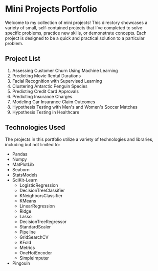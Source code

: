 # Mini Projects Portfolio
Welcome to my collection of mini projects! This directory showcases a variety of small, self-contained projects that I've completed to solve specific problems, practice new skills, or demonstrate concepts. Each project is designed to be a quick and practical solution to a particular problem.

## Project List
1. Assessing Customer Churn Using Machine Learning
2. Predicting Movie Rental Durations
3. Facial Recognition with Supervised Learning
4. Clustering Antarctic Penguin Species
5. Predicting Credit Card Approvals
6. Predicting Insurance Charges
7. Modeling Car Insurance Claim Outcomes
8. Hypothesis Testing with Men's and Women's Soccer Matches
9. Hypothesis Testing in Healthcare

## Technologies Used
The projects in this portfolio utilize a variety of technologies and libraries, including but not limited to:
* Pandas
* Numpy
* MatPlotLib
* Seaborn
* StatsModels
* SciKit-Learn
  * LogisticRegression
  * DecisionTreeClassifier
  * KNeighborsClassifier
  * KMeans
  * LinearRegression
  * Ridge
  * Lasso
  * DecisionTreeRegressor
  * StandardScaler
  * Pipeline
  * GridSearchCV
  * KFold
  * Metrics
  * OneHotEncoder
  * SimpleImputer
* Pingouin
